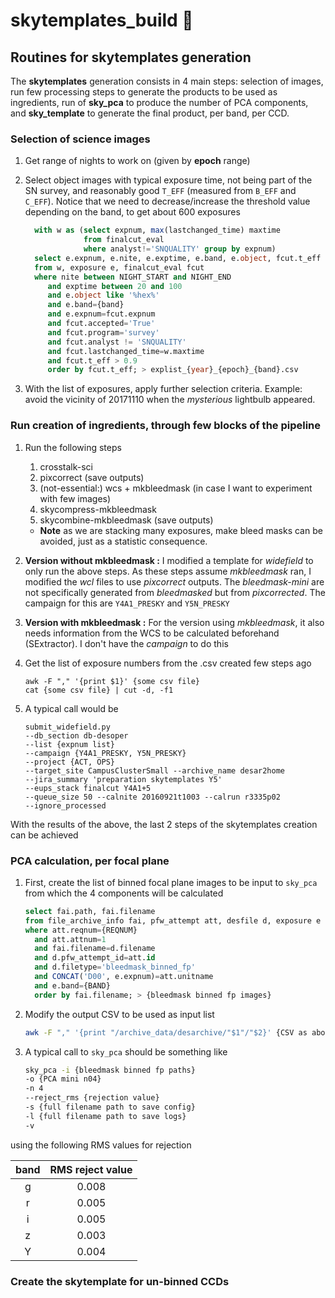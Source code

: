 # skytemplates_build :wrench:

## Routines for skytemplates generation
The **skytemplates** generation consists in 4 main steps: selection of images,
run few processing steps to generate the products to be used as ingredients,
run of **sky_pca** to produce the number of PCA components, and
**sky_template** to generate the final product, per band, per CCD.


### Selection of science images

1. Get range of nights to work on (given by **epoch** range)

1. Select object images with typical exposure time, not being part of the SN
survey, and reasonably good `T_EFF` (measured from `B_EFF` and `C_EFF`). Notice
that we need to decrease/increase the threshold value depending on the band, to
get about 600 exposures
   ```SQL
     with w as (select expnum, max(lastchanged_time) maxtime
                from finalcut_eval
                where analyst!='SNQUALITY' group by expnum)
     select e.expnum, e.nite, e.exptime, e.band, e.object, fcut.t_eff
     from w, exposure e, finalcut_eval fcut
     where nite between NIGHT_START and NIGHT_END
        and exptime between 20 and 100
        and e.object like '%hex%'
        and e.band={band}
        and e.expnum=fcut.expnum
        and fcut.accepted='True'
        and fcut.program='survey'
        and fcut.analyst != 'SNQUALITY'
        and fcut.lastchanged_time=w.maxtime
        and fcut.t_eff > 0.9
        order by fcut.t_eff; > explist_{year}_{epoch}_{band}.csv
   ```
1. With the list of exposures, apply further selection criteria. Example: avoid
the vicinity of 20171110 when the *mysterious* lightbulb appeared.

### Run creation of ingredients, through few blocks of the pipeline

1. Run the following steps
    1. crosstalk-sci
    1. pixcorrect (save outputs)
    1. (not-essential:) wcs + mkbleedmask (in case I want to experiment with
      few images)
    1. skycompress-mkbleedmask
    1. skycombine-mkbleedmask (save outputs)
    * **Note** as we are stacking many exposures, make bleed masks can be
    avoided, just as a statistic consequence.

1. **Version without mkbleedmask :**
I modified a template for *widefield* to only run the above steps. As these
steps assume *mkbleedmask* ran, I modified the *wcl* files to use *pixcorrect*
outputs. The *bleedmask-mini* are not specifically generated from *bleedmasked*
but from *pixcorrected*. The campaign for this are `Y4A1_PRESKY` and
`Y5N_PRESKY`

1. **Version with mkbleedmask :**
For the version using *mkbleedmask*, it also needs information from the WCS to
be calculated beforehand (SExtractor). I don't have the *campaign* to do this

1. Get the list of exposure numbers from the .csv created few steps ago
    ```
    awk -F "," '{print $1}' {some csv file}
    cat {some csv file} | cut -d, -f1
    ```
1. A typical call would be
    ```
    submit_widefield.py
    --db_section db-desoper
    --list {expnum list}
    --campaign {Y4A1_PRESKY, Y5N_PRESKY}
    --project {ACT, OPS}
    --target_site CampusClusterSmall --archive_name desar2home
    --jira_summary 'preparation skytemplates Y5'
    --eups_stack finalcut Y4A1+5
    --queue_size 50 --calnite 20160921t1003 --calrun r3335p02
    --ignore_processed
    ```
With the results of the above, the last 2 steps of the skytemplates creation
can be achieved

### PCA calculation, per focal plane

1. First, create the list of binned focal plane images to be input to `sky_pca`
from which the 4 components will be calculated
    ```SQL
    select fai.path, fai.filename
    from file_archive_info fai, pfw_attempt att, desfile d, exposure e
    where att.reqnum={REQNUM}
      and att.attnum=1
      and fai.filename=d.filename
      and d.pfw_attempt_id=att.id
      and d.filetype='bleedmask_binned_fp'
      and CONCAT('D00', e.expnum)=att.unitname
      and e.band={BAND}
      order by fai.filename; > {bleedmask binned fp images}
    ```
1. Modify the output CSV to be used as input list
    ```bash
    awk -F "," '{print "/archive_data/desarchive/"$1"/"$2}' {CSV as above}
    ```
1. A typical call to `sky_pca` should be something like
    ```bash
    sky_pca -i {bleedmask binned fp paths}
    -o {PCA mini n04}
    -n 4
    --reject_rms {rejection value}
    -s {full filename path to save config}
    -l {full filename path to save logs}
    -v
    ```
using the following RMS values for rejection

|band | RMS reject value|
|:---:|:---------------:|
|   g | 0.008           |
|   r | 0.005           |
|   i | 0.005           |
|   z | 0.003           |
|   Y | 0.004           |

### Create the skytemplate for un-binned CCDs
